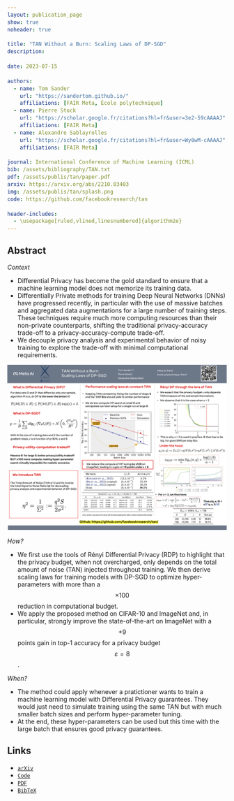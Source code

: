 ```yaml
---
layout: publication_page
show: true
noheader: true

title: "TAN Without a Burn: Scaling Laws of DP-SGD"
description: 

date: 2023-07-15

authors:
  - name: Tom Sander
    url: "https://sandertom.github.io/"
    affiliations: [FAIR Meta, École polytechnique]
  - name: Pierre Stock
    url: "https://scholar.google.fr/citations?hl=fr&user=3e2-59cAAAAJ"
    affiliations: [FAIR Meta]
  - name: Alexandre Sablayrolles
    url: "https://scholar.google.fr/citations?hl=fr&user=Wy8wM-cAAAAJ"
    affiliations: [FAIR Meta]

journal: International Conference of Machine Learning (ICML)
bib: /assets/bibliography/TAN.txt
pdf: /assets/publis/tan/paper.pdf 
arxiv: https://arxiv.org/abs/2210.03403
img: /assets/publis/tan/splash.png
code: https://github.com/facebookresearch/tan

header-includes:
  - \usepackage[ruled,vlined,linesnumbered]{algorithm2e}
---
```


## Abstract

*Context* 
- Differential Privacy has become the gold standard to ensure that a machine learning model does not memorize its training data.
- Differentially Private methods for training Deep Neural Networks (DNNs) have progressed recently, in particular with the use of massive batches and aggregated data augmentations for a large number of training steps.
These techniques require much more computing resources than their non-private counterparts, shifting the traditional privacy-accuracy trade-off to a privacy-accuracy-compute trade-off.
- We decouple privacy analysis and experimental behavior of noisy training to explore the trade-off with minimal computational requirements. 
  
<img src="/assets/publis/tan/poster.png" class="img-fluid thumbnail mt-2" alt="Overview. Total Amount of Noise (TAN) for performance improvement under differential privacy constraing.">

*How?*
- We first use the tools of Rényi Differential Privacy (RDP) to highlight that the privacy budget, when not overcharged, only depends on the total amount of noise (TAN) injected throughout training.
We then derive scaling laws for training models with DP-SGD to optimize hyper-parameters with more than a $$\times 100$$ reduction in computational budget.
- We apply the proposed method on CIFAR-10 and ImageNet and, in particular, strongly improve the state-of-the-art on ImageNet with a $$+9$$ points gain in top-1 accuracy for a privacy budget $$\varepsilon = 8$$.

*When?*
- The method could apply whenever a pratictioner wants to train a machine learning model with Differential Privacy guarantees. 
They would just need to simulate training using the same TAN but with much smaller batch sizes and perform hyper-parameter tuning.
- At the end, these hyper-parameters can be used but this time with the large batch that ensures good privacy guarantees. 


<!-- ## Video

<p align="center"><iframe width="560" height="315" src="" title="YouTube video player" frameborder="0" allow="accelerometer; autoplay; clipboard-write; encrypted-media; gyroscope; picture-in-picture" allowfullscreen></iframe></p> -->

## Links

- [`arXiv`]({{page.arxiv}})
- [`Code`]({{page.code}})
- [`PDF`]({{page.pdf}})
- [`BibTeX`]({{page.bib}})


